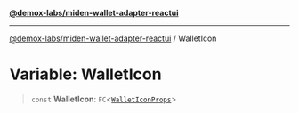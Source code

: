 [**@demox-labs/miden-wallet-adapter-reactui**](../README.md)

***

[@demox-labs/miden-wallet-adapter-reactui](../README.md) / WalletIcon

# Variable: WalletIcon

> `const` **WalletIcon**: `FC`\<[`WalletIconProps`](../interfaces/WalletIconProps.md)\>
